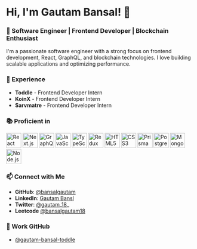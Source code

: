 # Hi, I'm Gautam Bansal! 👋

### 🚀 Software Engineer | Frontend Developer | Blockchain Enthusiast

I'm a passionate software engineer with a strong focus on frontend development, React, GraphQL, and blockchain technologies. I love building scalable applications and optimizing performance.

### 💼 Experience
- **Toddle** - Frontend Developer Intern
- **KoinX** - Frontend Developer Intern
- **Sarvmatre** - Frontend Developer Intern

### 📚 Proficient in

<p align="left">
  <img src="https://cdn.jsdelivr.net/gh/devicons/devicon/icons/react/react-original.svg" alt="React" width="40" height="40"/>
  <img src="https://cdn.jsdelivr.net/gh/devicons/devicon/icons/nextjs/nextjs-original.svg" alt="Next.js" width="40" height="40"/>
  <img src="https://cdn.jsdelivr.net/gh/devicons/devicon/icons/graphql/graphql-plain.svg" alt="GraphQL" width="40" height="40"/>
  <img src="https://cdn.jsdelivr.net/gh/devicons/devicon/icons/javascript/javascript-original.svg" alt="JavaScript" width="40" height="40"/>
  <img src="https://cdn.jsdelivr.net/gh/devicons/devicon/icons/typescript/typescript-original.svg" alt="TypeScript" width="40" height="40"/>
  <img src="https://cdn.jsdelivr.net/gh/devicons/devicon/icons/redux/redux-original.svg" alt="Redux" width="40" height="40"/>
  <img src="https://cdn.jsdelivr.net/gh/devicons/devicon/icons/html5/html5-original.svg" alt="HTML5" width="40" height="40"/>
  <img src="https://cdn.jsdelivr.net/gh/devicons/devicon/icons/css3/css3-original.svg" alt="CSS3" width="40" height="40"/>
  <img src="https://cdn.jsdelivr.net/gh/devicons/devicon/icons/prisma/prisma-original.svg" alt="Prisma" width="40" height="40"/>
  <img src="https://cdn.jsdelivr.net/gh/devicons/devicon/icons/postgresql/postgresql-original.svg" alt="PostgreSQL" width="40" height="40"/>
  <img src="https://cdn.jsdelivr.net/gh/devicons/devicon/icons/mongodb/mongodb-original.svg" alt="MongoDB" width="40" height="40"/>
  <img src="https://cdn.jsdelivr.net/gh/devicons/devicon/icons/nodejs/nodejs-original.svg" alt="Node.js" width="40" height="40"/>
</p>

### 📫 Connect with Me
- **GitHub**: [@bansalgautam](https://github.com/bansalgautam)
- **LinkedIn**: [Gautam Bansl](https://www.linkedin.com/in/gautambansal1803/)
- **Twitter**: [@gautam_18_](https://x.com/gautam_18_)
- **Leetcode** [@bansalgautam18](https://leetcode.com/u/bansalgautam18/)

### 💼 Work GitHub
- [@gautam-bansal-toddle](https://github.com/gautam-bansal-toddle)

